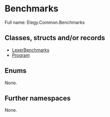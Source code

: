 ﻿
# Benchmarks

Full name: Elegy.Common.Benchmarks

## Classes, structs and/or records

* [LexerBenchmarks](LexerBenchmarks.md)
* [Program](Program.md)

## Enums

None.

## Further namespaces

None.

